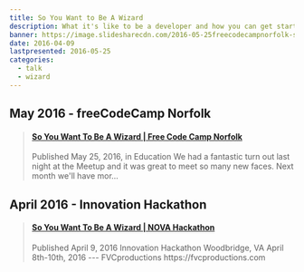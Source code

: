 ```yaml
---
title: So You Want to Be A Wizard
description: What it's like to be a developer and how you can get started.
banner: https://image.slidesharecdn.com/2016-05-25freecodecampnorfolk-soyouwanttobeawizard-171102222434/95/so-you-want-to-be-a-wizard-free-code-camp-norfolk-1-638.jpg?cb=1510969499
date: 2016-04-09
lastpresented: 2016-05-25
categories:
  - talk
  - wizard
---
```


## May 2016 - freeCodeCamp Norfolk

<blockquote class="embedly-card"><h4><a href="https://www.slideshare.net/FVCproductions/2016-0525-free-code-camp-norfolk-so-you-want-to-be-a-wizard">So You Want To Be A Wizard | Free Code Camp Norfolk</a></h4><p>Published May 25, 2016, in Education We had a fantastic turn out last night at the Meetup and it was great to meet so many new faces. Next month we'll have mor...</p></blockquote>
<script async src="//cdn.embedly.com/widgets/platform.js" charset="UTF-8"></script>

## April 2016 - Innovation Hackathon

<blockquote class="embedly-card"><h4><a href="https://www.slideshare.net/FVCproductions/2016-0409-nova-hackathon-so-you-want-to-be-a-wizard">So You Want To Be A Wizard | NOVA Hackathon</a></h4><p>Published April 9, 2016 Innovation Hackathon Woodbridge, VA April 8th-10th, 2016 --- FVCproductions https://fvcproductions.com</p></blockquote>
<script async src="//cdn.embedly.com/widgets/platform.js" charset="UTF-8"></script>

